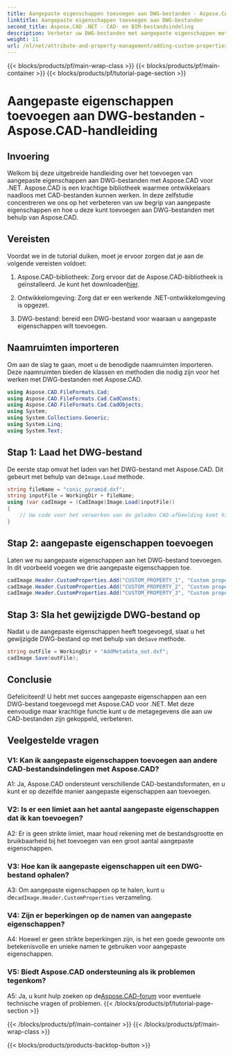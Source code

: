 ```yaml
---
title: Aangepaste eigenschappen toevoegen aan DWG-bestanden - Aspose.CAD-handleiding
linktitle: Aangepaste eigenschappen toevoegen aan DWG-bestanden
second_title: Aspose.CAD .NET - CAD- en BIM-bestandsindeling
description: Verbeter uw DWG-bestanden met aangepaste eigenschappen met Aspose.CAD voor .NET. Volg onze stapsgewijze handleiding om moeiteloos betekenisvolle metadata toe te voegen.
weight: 11
url: /nl/net/attribute-and-property-management/adding-custom-properties-to-dwg/
---
```


{{< blocks/products/pf/main-wrap-class >}}
{{< blocks/products/pf/main-container >}}
{{< blocks/products/pf/tutorial-page-section >}}

# Aangepaste eigenschappen toevoegen aan DWG-bestanden - Aspose.CAD-handleiding

## Invoering

Welkom bij deze uitgebreide handleiding over het toevoegen van aangepaste eigenschappen aan DWG-bestanden met Aspose.CAD voor .NET. Aspose.CAD is een krachtige bibliotheek waarmee ontwikkelaars naadloos met CAD-bestanden kunnen werken. In deze zelfstudie concentreren we ons op het verbeteren van uw begrip van aangepaste eigenschappen en hoe u deze kunt toevoegen aan DWG-bestanden met behulp van Aspose.CAD.

## Vereisten

Voordat we in de tutorial duiken, moet je ervoor zorgen dat je aan de volgende vereisten voldoet:

1.  Aspose.CAD-bibliotheek: Zorg ervoor dat de Aspose.CAD-bibliotheek is geïnstalleerd. Je kunt het downloaden[hier](https://releases.aspose.com/cad/net/).

2. Ontwikkelomgeving: Zorg dat er een werkende .NET-ontwikkelomgeving is opgezet.

3. DWG-bestand: bereid een DWG-bestand voor waaraan u aangepaste eigenschappen wilt toevoegen.

## Naamruimten importeren

Om aan de slag te gaan, moet u de benodigde naamruimten importeren. Deze naamruimten bieden de klassen en methoden die nodig zijn voor het werken met DWG-bestanden met Aspose.CAD.

```csharp
using Aspose.CAD.FileFormats.Cad;
using Aspose.CAD.FileFormats.Cad.CadConsts;
using Aspose.CAD.FileFormats.Cad.CadObjects;
using System;
using System.Collections.Generic;
using System.Linq;
using System.Text;
```

## Stap 1: Laad het DWG-bestand

 De eerste stap omvat het laden van het DWG-bestand met Aspose.CAD. Dit gebeurt met behulp van de`Image.Load` methode.

```csharp
string fileName = "conic_pyramid.dxf";
string inputFile = WorkingDir + fileName;
using (var cadImage = (CadImage)Image.Load(inputFile))
{
    // Uw code voor het verwerken van de geladen CAD-afbeelding komt hier
}
```

## Stap 2: aangepaste eigenschappen toevoegen

Laten we nu aangepaste eigenschappen aan het DWG-bestand toevoegen. In dit voorbeeld voegen we drie aangepaste eigenschappen toe.

```csharp
cadImage.Header.CustomProperties.Add("CUSTOM_PROPERTY_1", "Custom property test 1");
cadImage.Header.CustomProperties.Add("CUSTOM_PROPERTY_2", "Custom property test 2");
cadImage.Header.CustomProperties.Add("CUSTOM_PROPERTY_3", "Custom property test 3");
```

## Stap 3: Sla het gewijzigde DWG-bestand op

 Nadat u de aangepaste eigenschappen heeft toegevoegd, slaat u het gewijzigde DWG-bestand op met behulp van de`Save` methode.

```csharp
string outFile = WorkingDir + "AddMetadata_out.dxf";
cadImage.Save(outFile);
```

## Conclusie

Gefeliciteerd! U hebt met succes aangepaste eigenschappen aan een DWG-bestand toegevoegd met Aspose.CAD voor .NET. Met deze eenvoudige maar krachtige functie kunt u de metagegevens die aan uw CAD-bestanden zijn gekoppeld, verbeteren.

## Veelgestelde vragen

### V1: Kan ik aangepaste eigenschappen toevoegen aan andere CAD-bestandsindelingen met Aspose.CAD?

A1: Ja, Aspose.CAD ondersteunt verschillende CAD-bestandsformaten, en u kunt er op dezelfde manier aangepaste eigenschappen aan toevoegen.

### V2: Is er een limiet aan het aantal aangepaste eigenschappen dat ik kan toevoegen?

A2: Er is geen strikte limiet, maar houd rekening met de bestandsgrootte en bruikbaarheid bij het toevoegen van een groot aantal aangepaste eigenschappen.

### V3: Hoe kan ik aangepaste eigenschappen uit een DWG-bestand ophalen?

 A3: Om aangepaste eigenschappen op te halen, kunt u de`cadImage.Header.CustomProperties` verzameling.

### V4: Zijn er beperkingen op de namen van aangepaste eigenschappen?

A4: Hoewel er geen strikte beperkingen zijn, is het een goede gewoonte om betekenisvolle en unieke namen te gebruiken voor aangepaste eigenschappen.

### V5: Biedt Aspose.CAD ondersteuning als ik problemen tegenkom?

 A5: Ja, u kunt hulp zoeken op de[Aspose.CAD-forum](https://forum.aspose.com/c/cad/19) voor eventuele technische vragen of problemen.
{{< /blocks/products/pf/tutorial-page-section >}}

{{< /blocks/products/pf/main-container >}}
{{< /blocks/products/pf/main-wrap-class >}}

{{< blocks/products/products-backtop-button >}}
